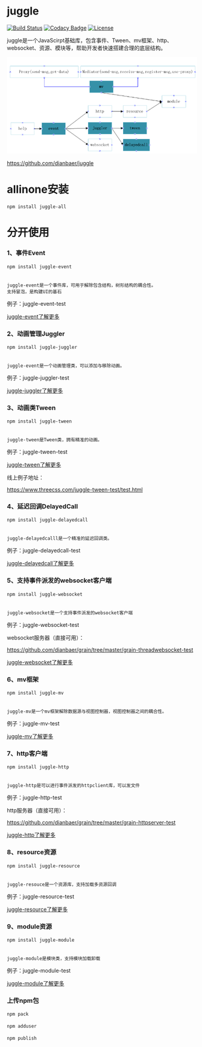 # juggle


[![Build Status](https://travis-ci.org/dianbaer/juggle.svg?branch=master)](https://travis-ci.org/dianbaer/juggle)
[![Codacy Badge](https://api.codacy.com/project/badge/Grade/c787bc1d8f5045d1acad4164a5388084)](https://www.codacy.com/app/232365732/juggle?utm_source=github.com&amp;utm_medium=referral&amp;utm_content=dianbaer/juggle&amp;utm_campaign=Badge_Grade)
[![License](https://img.shields.io/badge/License-MIT-blue.svg)](LICENSE)


juggle是一个JavaScirpt基础库，包含事件、Tween、mv框架、http、websocket、资源、模块等，帮助开发者快速搭建合理的底层结构。


![架构图](./juggle.png "juggle.png")


https://github.com/dianbaer/juggle


# allinone安装


	npm install juggle-all
	
	

# 分开使用

### 1、事件Event


	npm install juggle-event


	juggle-event是一个事件库，可用于解除包含结构，树形结构的耦合性。
	支持冒泡，是构建UI的基石


例子：juggle-event-test


[juggle-event了解更多](./juggle-event)


### 2、动画管理Juggler


	npm install juggle-juggler


	juggle-event是一个动画管理类，可以添加与移除动画。


例子：juggle-juggler-test


[juggle-juggler了解更多](./juggle-juggler)


### 3、动画类Tween


	npm install juggle-tween


	juggle-tween是Tween类，拥有精准的动画。


例子：juggle-tween-test


[juggle-tween了解更多](./juggle-tween)

线上例子地址：

https://www.threecss.com/juggle-tween-test/test.html



### 4、延迟回调DelayedCall


	npm install juggle-delayedcall


	juggle-delayedcalll是一个精准的延迟回调类。


例子：juggle-delayedcall-test


[juggle-delayedcall了解更多](./juggle-delayedcall)


### 5、支持事件派发的websocket客户端


	npm install juggle-websocket


	juggle-websocket是一个支持事件派发的websocket客户端


例子：juggle-websocket-test

websocket服务器（直接可用）：

https://github.com/dianbaer/grain/tree/master/grain-threadwebsocket-test


[juggle-websocket了解更多](./juggle-websocket)


### 6、mv框架


	npm install juggle-mv


	juggle-mv是一个mv框架解除数据源与视图控制器，视图控制器之间的耦合性。


例子：juggle-mv-test


[juggle-mv了解更多](./juggle-mv)


### 7、http客户端


	npm install juggle-http


	juggle-http是可以进行事件派发的httpclient库，可以发文件


例子：juggle-http-test

http服务器（直接可用）：

https://github.com/dianbaer/grain/tree/master/grain-httpserver-test


[juggle-http了解更多](./juggle-http)



### 8、resource资源


	npm install juggle-resource


	juggle-resouce是一个资源库，支持加载多资源回调


例子：juggle-resource-test


[juggle-resource了解更多](./juggle-resource)


### 9、module资源


	npm install juggle-module


	juggle-module是模块类，支持模块加载卸载


例子：juggle-module-test


[juggle-module了解更多](./juggle-module)



### 上传npm包

    npm pack

    npm adduser

    npm publish

	